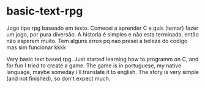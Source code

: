 # basic-text-rpg
Jogo tipo rpg baseado em texto. Comecei a aprender C e quis (tentar) fazer um jogo, por pura diversão. A historia é simples e não esta terminada, então não esperem muito. Tem alguns erros pq nao presei a beleza do codigo mas sim funcionar kkkk

Very basic text based rpg. Just started learning how to programm on C, and for fun I tried to create a game. The game is in portuguese, my native language, maybe someday i'll translate it to english. The story is very simple (and not finished), so don't expect much.
